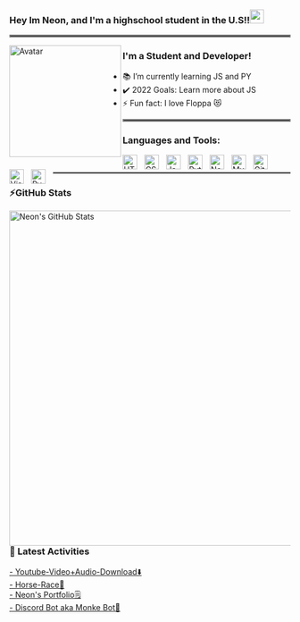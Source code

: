 <!--- Credits --->
[comment]: <> (Credits to https://github.com/codeSTACKr I give my credits im not a skid)
[comment]: <> (Credits to https://github.com/anuraghazra/github-readme-stats)
[comment]: <> (Credits to my friend https://github.com/Ethan-Francolla/Ethan-Francolla)


<!--- Info about me --->
### Hey Im Neon, and I'm a highschool student in the U.S!!<a href="https://github.com/drew109"><img src="https://media.giphy.com/media/hvRJCLFzcasrR4ia7z/giphy.gif" width="25px"></a>

<hr style="border:2px solid gray"> </hr>

<!--- pfp --->

<img 
     align="left" alt="Avatar" width="200px" 
          src="https://avatars.githubusercontent.com/u/29808983?s=400&u=ceb9e5572367bd7e323b60313c61ce6238e14ce7&v=4" 
/>

<!--- Info about me --->

### I'm a Student and Developer!

- 📚 I’m currently learning JS and PY
- ✔️ 2022 Goals: Learn more about JS
- ⚡ Fun fact: I love Floppa 😻

<!--- Line  --->
<hr style="border:2px solid gray"> </hr>

<!--- My knowledge  --->

### Languages and Tools:

<img align="left" alt="HTML5" width="26px" src="https://cdn.jsdelivr.net/gh/devicons/devicon/icons/html5/html5-original.svg" style="padding-right:10px;" />
<img align="left" alt="CSS3" width="26px" src="https://cdn.jsdelivr.net/gh/devicons/devicon/icons/css3/css3-original.svg" style="padding-right:10px;" />
<img align="left" alt="JavaScript" width="26px" src="https://cdn.jsdelivr.net/gh/devicons/devicon/icons/javascript/javascript-original.svg" style="padding-right:10px;"/>
<img align="left" alt="Python" width="26px" src="https://brandslogos.com/wp-content/uploads/images/large/python-logo.png" style="padding-right:10px;" />
<img align="left" alt="Node.js" width="26px" src="https://cdn.jsdelivr.net/gh/devicons/devicon/icons/nodejs/nodejs-original.svg" style="padding-right:10px;" />
<img align="left" alt="MySQL" width="26px" src="https://cdn.jsdelivr.net/gh/devicons/devicon/icons/mysql/mysql-original.svg" style="padding-right:10px;" />
<img align="left" alt="Git" width="26px" src="https://cdn.jsdelivr.net/gh/devicons/devicon/icons/git/git-original.svg" style="padding-right:10px;" />
<img align="left" alt="Visual Studio Code" width="26px" src="https://cdn.jsdelivr.net/gh/devicons/devicon/icons/vscode/vscode-original.svg" style="padding-right:10px;"/>
<img align="left" alt="PyCharm" width="26px" src="https://upload.wikimedia.org/wikipedia/commons/thumb/1/1d/PyCharm_Icon.svg/2048px-PyCharm_Icon.svg.png" style="padding-right:10px;"/>

<!--- Line+placeholder  --->

&ensp;

<hr style="border:1px solid gray"> </hr>

<!-- Projects -->

### ⚡GitHub Stats

  <img align="left" alt="Neon's GitHub Stats" width="600px" src="https://github-readme-stats.vercel.app/api?username=drew109&show_icons=true&hide_border=false&title_color=ff652f&icon_color=FFE400&bg_color=09131B&text_color=ffffff&border_color=0c1a25" />

### 👀 Latest Activities

<!-- Projects -->

<div class="right">
     <a href="https://github.com/drew109/Youtube-Video-Downloader">
     - Youtube-Video+Audio-Download⬇️
     </a>
</div>

<div class="right">
     <a href="https://github.com/drew109/Portfolio">
     - Horse-Race🐎
     </a>
</div>


<div class="right">
     <a href="https://github.com/drew109/Horse-Race">
     - Neon's Portfolio🗒️
     </a>
</div>

<div class="right">
     <a href="https://github.com/drew109/Monke-Discord-Bot">
     - Discord Bot aka Monke Bot🐒
     </a>
</div>


